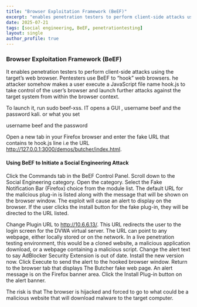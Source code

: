 ```yaml
---
title: "Browser Exploitation Framework (BeEF)"
excerpt: "enables penetration testers to perform client-side attacks using the target’s web browser"
date: 2025-07-21
tags: [social engineering, BeEF, penetrationtesting]
layout: single
author_profile: true
---
```

### Browser Exploitation Framework (BeEF)
It enables penetration testers to perform client-side attacks using the target’s web browser. 
Pentesters use BeEF to “hook” web browsers. 
he attacker somehow makes a user execute a JavaScript file name hook.js to take control of the user’s browser and launch further attacks against the target system from within the browser context.

To launch it, run sudo beef-xss. IT opens a GUI , username beef and the password kali. or what you set

username beef and the password

Open a new tab in your Firefox browser and enter the fake URL that contains te hook.js line i.e  the URL http://127.0.0.1:3000/demos/butcher/index.html.

####  Using BeEF to Initiate a Social Engineering Attack
Click the Commands tab in the BeEF Control Panel. Scroll down to the Social Engineering category. Open the category. Select the Fake Notification Bar (Firefox) choice from the module list. The default URL for the malicious plug-in is listed along with the message that will be shown on the browser window. The exploit will cause an alert to display on the browser. If the user clicks the install button for the fake plug-in, they will be directed to the URL listed.

Change Plugin URL to http://10.6.6.13/. This URL redirects the user to the login screen for the DVWA virtual server. The URL can point to any webpage, either locally stored or on the network. In a live penetration testing environment, this would be a cloned website, a malicious application download, or a webpage containing a malicious script.
Change the alert text to say AdBlocker Security Extension is out of date. Install the new version now. Click Execute to send the alert to the hooked browser window.
Return to the browser tab that displays The Butcher fake web page. An alert message is on the Firefox banner area. Click the Install Plug-in button on the alert banner.

The risk is that The browser is hijacked and forced to go to what could be a malicious website that will download malware to the target computer.
